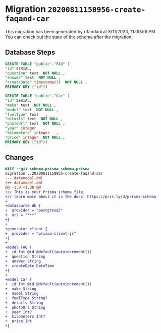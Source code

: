 # Migration `20200811150956-create-faqand-car`

This migration has been generated by rifandani at 8/11/2020, 11:09:56 PM.
You can check out the [state of the schema](./schema.prisma) after the migration.

## Database Steps

```sql
CREATE TABLE "public"."FAQ" (
"id" SERIAL,
"question" text  NOT NULL ,
"answer" text  NOT NULL ,
"createDate" timestamp(3)  NOT NULL ,
PRIMARY KEY ("id"))

CREATE TABLE "public"."Car" (
"id" SERIAL,
"make" text  NOT NULL ,
"model" text  NOT NULL ,
"fuelType" text   ,
"details" text  NOT NULL ,
"photoUrl" text  NOT NULL ,
"year" integer   ,
"kilometers" integer   ,
"price" integer  NOT NULL ,
PRIMARY KEY ("id"))
```

## Changes

```diff
diff --git schema.prisma schema.prisma
migration ..20200811150956-create-faqand-car
--- datamodel.dml
+++ datamodel.dml
@@ -1,0 +1,30 @@
+// This is your Prisma schema file,
+// learn more about it in the docs: https://pris.ly/d/prisma-schema
+
+datasource db {
+  provider = "postgresql"
+  url = "***"
+}
+
+generator client {
+  provider = "prisma-client-js"
+}
+
+model FAQ {
+  id Int @id @default(autoincrement())
+  question String
+  answer String
+  createDate DateTime
+}
+
+model Car {
+  id Int @id @default(autoincrement())
+  make String
+  model String
+  fuelType String?
+  details String
+  photoUrl String
+  year Int?
+  kilometers Int?
+  price Int
+}
```


